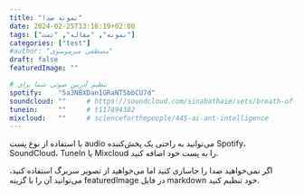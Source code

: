 ```yaml
---
title: "نمونه صدا"
date: 2024-02-25T13:16:19+02:00
tags: ["نمونه", "مقاله", "تست"]
categories: ["test"]
#author: "مصطفی میرموسوی"
draft: false
featuredImage: ""

# تنظیم آدرس صوتی شما برای
spotify:    "5a3NBXDan1GRaNT5bbCU7d"
soundcloud: ""     # https://soundcloud.com/sinabathaie/sets/breath-of-life-1
tunein:     ""     # t117894382
mixcloud:   ""     # scienceforthepeople/445-ai-ant-intelligence
---
```


با استفاده از نوع پست audio می‌توانید به راحتی یک پخش‌کننده Spotify، SoundCloud، TuneIn یا Mixcloud را به پست خود اضافه کنید.

اگر نمی‌خواهید صدا را جاسازی کنید اما می‌خواهید از تصویر سربرگ استفاده کنید، می‌توانید آن را با گزینه featuredImage در فایل markdown خود تنظیم کنید.

